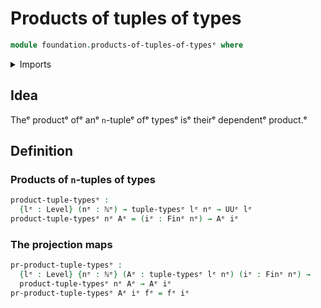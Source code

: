 # Products of tuples of types

```agda
module foundation.products-of-tuples-of-typesᵉ where
```

<details><summary>Imports</summary>

```agda
open import elementary-number-theory.natural-numbersᵉ

open import foundation.tuples-of-typesᵉ
open import foundation.universe-levelsᵉ

open import univalent-combinatorics.standard-finite-typesᵉ
```

</details>

## Idea

Theᵉ productᵉ ofᵉ anᵉ `n`-tupleᵉ ofᵉ typesᵉ isᵉ theirᵉ dependentᵉ product.ᵉ

## Definition

### Products of `n`-tuples of types

```agda
product-tuple-typesᵉ :
  {lᵉ : Level} (nᵉ : ℕᵉ) → tuple-typesᵉ lᵉ nᵉ → UUᵉ lᵉ
product-tuple-typesᵉ nᵉ Aᵉ = (iᵉ : Finᵉ nᵉ) → Aᵉ iᵉ
```

### The projection maps

```agda
pr-product-tuple-typesᵉ :
  {lᵉ : Level} {nᵉ : ℕᵉ} (Aᵉ : tuple-typesᵉ lᵉ nᵉ) (iᵉ : Finᵉ nᵉ) →
  product-tuple-typesᵉ nᵉ Aᵉ → Aᵉ iᵉ
pr-product-tuple-typesᵉ Aᵉ iᵉ fᵉ = fᵉ iᵉ
```